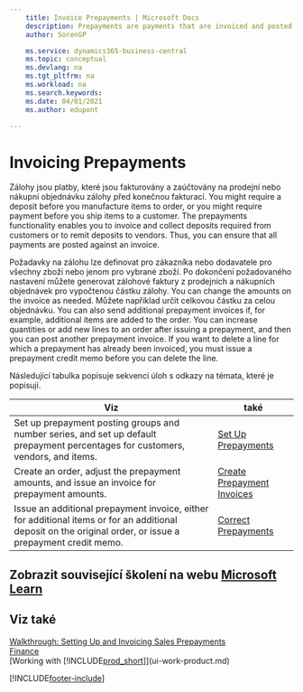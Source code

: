 ```yaml
---
    title: Invoice Prepayments | Microsoft Docs
    description: Prepayments are payments that are invoiced and posted to a sales or purchase prepayment order before final invoicing. You might require a deposit before you manufacture items to order, or you might require payment before you ship items to a customer. The prepayments functionality enables you to invoice and collect deposits required from customers or to remit deposits to vendors. Thus, you can ensure that all payments are posted against an invoice.
    author: SorenGP

    ms.service: dynamics365-business-central
    ms.topic: conceptual
    ms.devlang: na
    ms.tgt_pltfrm: na
    ms.workload: na
    ms.search.keywords:
    ms.date: 04/01/2021
    ms.author: edupont

---
```

# Invoicing Prepayments

Zálohy jsou platby, které jsou fakturovány a zaúčtovány na prodejní nebo nákupní objednávku zálohy před konečnou fakturací. You might require a deposit before you manufacture items to order, or you might require payment before you ship items to a customer. The prepayments functionality enables you to invoice and collect deposits required from customers or to remit deposits to vendors. Thus, you can ensure that all payments are posted against an invoice.

Požadavky na zálohu lze definovat pro zákazníka nebo dodavatele pro všechny zboží nebo jenom pro vybrané zboží. Po dokončení požadovaného nastavení můžete generovat zálohové faktury z prodejních a nákupních objednávek pro vypočtenou částku zálohy. You can change the amounts on the invoice as needed. Můžete například určit celkovou částku za celou objednávku. You can also send additional prepayment invoices if, for example, additional items are added to the order. You can increase quantities or add new lines to an order after issuing a prepayment, and then you can post another prepayment invoice. If you want to delete a line for which a prepayment has already been invoiced, you must issue a prepayment credit memo before you can delete the line.

Následující tabulka popisuje sekvenci úloh s odkazy na témata, které je popisují.

| **Viz** | **také** |
|------------|-------------|  
| Set up prepayment posting groups and number series, and set up default prepayment percentages for customers, vendors, and items. | [Set Up Prepayments](finance-set-up-prepayments.md) |
| Create an order, adjust the prepayment amounts, and issue an invoice for prepayment amounts. | [Create Prepayment Invoices](finance-how-to-create-prepayment-invoices.md) |
| Issue an additional prepayment invoice, either for additional items or for an additional deposit on the original order, or issue a prepayment credit memo. | [Correct Prepayments](finance-how-to-correct-prepayments.md) |

## Zobrazit související školení na webu [Microsoft Learn](/learn/modules/prepayment-invoices-dynamics-365-business-central/index)

## Viz také

[Walkthrough: Setting Up and Invoicing Sales Prepayments](walkthrough-setting-up-and-invoicing-sales-prepayments.md)  
[Finance](finance.md)  
[Working with [!INCLUDE[prod_short](includes/prod_short.md)]](ui-work-product.md)


[!INCLUDE[footer-include](includes/footer-banner.md)]